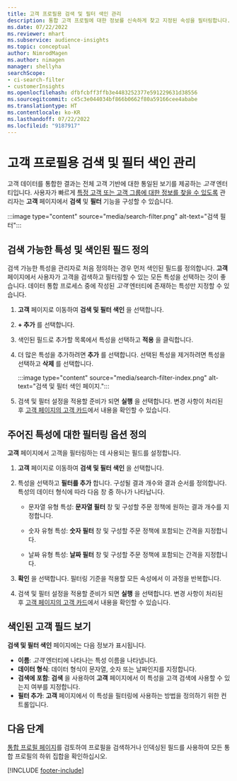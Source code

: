 ```yaml
---
title: 고객 프로필용 검색 및 필터 색인 관리
description: 통합 고객 프로필에 대한 정보를 신속하게 찾고 지정된 속성을 필터링합니다.
ms.date: 07/22/2022
ms.reviewer: mhart
ms.subservice: audience-insights
ms.topic: conceptual
author: NimrodMagen
ms.author: nimagen
manager: shellyha
searchScope:
- ci-search-filter
- customerInsights
ms.openlocfilehash: dfbfcbff3ffb3e4483252377e591229631d38556
ms.sourcegitcommit: c45c3e044034bf866b0662f80a59166cee4ababe
ms.translationtype: HT
ms.contentlocale: ko-KR
ms.lasthandoff: 07/22/2022
ms.locfileid: "9187917"
---
```

# <a name="manage-the-search--filter-index-for-customer-profiles"></a>고객 프로필용 검색 및 필터 색인 관리

고객 데이터를 통합한 결과는 전체 고객 기반에 대한 통일된 보기를 제공하는 *고객* 엔터티입니다. 사용자가 빠르게 [특정 고객 또는 고객 그룹에 대한 정보를 찾을 수 있도록](customer-profiles.md) 관리자는 **고객** 페이지에서 **검색** 및 **필터** 기능을 구성할 수 있습니다.

   :::image type="content" source="media/search-filter.png" alt-text="검색 필터":::

## <a name="define-searchable-attributes-and-indexed-fields"></a>검색 가능한 특성 및 색인된 필드 정의

검색 가능한 특성을 관리자로 처음 정의하는 경우 먼저 색인된 필드를 정의합니다. **고객** 페이지에서 사용자가 고객을 검색하고 필터링할 수 있는 모든 특성을 선택하는 것이 좋습니다. 데이터 통합 프로세스 중에 작성된 *고객* 엔터티에 존재하는 특성만 지정할 수 있습니다.

1. **고객** 페이지로 이동하여 **검색 및 필터 색인** 을 선택합니다.

1. **+ 추가** 를 선택합니다.

1. 색인된 필드로 추가할 목록에서 특성을 선택하고 **적용** 을 클릭합니다.

1. 더 많은 특성을 추가하려면 **추가** 를 선택합니다. 선택된 특성을 제거하려면 특성을 선택하고 **삭제** 를 선택합니다.

   :::image type="content" source="media/search-filter-index.png" alt-text="검색 및 필터 색인 페이지.":::

1. 검색 및 필터 설정을 적용할 준비가 되면 **실행** 을 선택합니다. 변경 사항이 처리된 후 [고객 페이지의 고객 카드](customer-profiles.md)에서 내용을 확인할 수 있습니다.

## <a name="define-filtering-options-for-a-given-attribute"></a>주어진 특성에 대한 필터링 옵션 정의

**고객** 페이지에서 고객을 필터링하는 데 사용되는 필드를 설정합니다.

1. **고객** 페이지로 이동하여 **검색 및 필터 색인** 을 선택합니다.

1. 특성을 선택하고 **필터를 추가** 합니다. 구성될 결과 개수와 결과 순서를 정의합니다. 특성의 데이터 형식에 따라 다음 창 중 하나가 나타납니다.

   - 문자열 유형 특성: **문자열 필터** 창 및 구성할 주문 정책에 원하는 결과 개수를 지정합니다.

   - 숫자 유형 특성: **숫자 필터** 창 및 구성할 주문 정책에 포함되는 간격을 지정합니다.

   - 날짜 유형 특성: **날짜 필터** 창 및 구성할 주문 정책에 포함되는 간격을 지정합니다.

1. **확인** 을 선택합니다. 필터링 기준을 적용할 모든 속성에서 이 과정을 반복합니다.

1. 검색 및 필터 설정을 적용할 준비가 되면 **실행** 을 선택합니다. 변경 사항이 처리된 후 [고객 페이지의 고객 카드](customer-profiles.md)에서 내용을 확인할 수 있습니다.

## <a name="view-indexed-customer-fields"></a>색인된 고객 필드 보기

**검색 및 필터 색인** 페이지에는 다음 정보가 표시됩니다.

- **이름**: *고객* 엔터티에 나타나는 특성 이름을 나타냅니다.
- **데이터 형식**: 데이터 형식이 문자열, 숫자 또는 날짜인지를 지정합니다.
- **검색에 포함**: **검색** 을 사용하여 **고객** 페이지에서 이 특성을 고객 검색에 사용할 수 있는지 여부를 지정합니다.
- **필터 추가**: **고객** 페이지에서 이 특성을 필터링에 사용하는 방법을 정의하기 위한 컨트롤입니다.

## <a name="next-steps"></a>다음 단계

[통합 프로필 페이지](customer-profiles.md)를 검토하여 프로필을 검색하거나 인덱싱된 필드를 사용하여 모든 통합 프로필의 하위 집합을 확인하십시오.

[!INCLUDE [footer-include](includes/footer-banner.md)]
